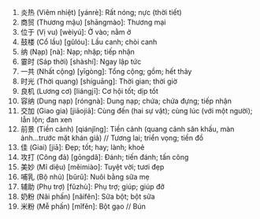 1. 炎热 (Viêm nhiệt) [yánrè]: Rất nóng; nực (thời tiết)
2. 商贸 (Thương mậu) [shāngmào]: Thương mại
3. 位于 (Vị vu) [wèiyú]: Ở vào; nằm ở
4. 鼓楼 (Cổ lầu) [gǔlóu]: Lầu canh; chòi canh
5. 纳 (Nạp) [nà]: Nạp; nhập; tiếp nhận
6. 霎时 (Sáp thời) [shàshí]: Ngay lập tức
7. 一共 (Nhất cộng) [yīgòng]: Tổng cộng; gồm; hết thảy
8. 时光 (Thời quang) [shíguāng]: Thời gian; thời giờ
9. 良机 (Lương cơ) [liángjī]: Cơ hội tốt; dịp tốt
10. 容纳 (Dung nạp) [róngnà]: Dung nạp; chứa; chứa đựng; tiếp nhận
11. 交加 (Giao gia) [jiāojiā]: Cùng đến (hai sự vật); cùng lúc (với một người); lẫn lộn; đan xen
12. 前景 (Tiền cảnh) [qiánjǐng]: Tiền cảnh (quang cảnh sân khấu, màn ảnh...trước mặt khán giả) // Tương lai; triển vọng; tiền đồ
13. 佳 (Giai) [jiā]: Đẹp; tốt; hay; lành; khoẻ
14. 攻打 (Công đả) [gōngdǎ]: Đánh; tiến đánh; tấn công
15. 美妙 (Mĩ diệu) [měimiào]: Tuyệt vời; tươi đẹp
16. 哺乳 (Bộ nhũ) [bǔrǔ]: Nuôi bằng sữa mẹ
17. 辅助 (Phụ trợ) [fǔzhù]: Phụ trợ; giúp; giúp đỡ
18. 奶粉 (Nãi phấn) [nǎifěn]: Sữa bột; bột sữa
19. 米粉 (Mễ phấn) [mǐfěn]: Bột gạo // Bún